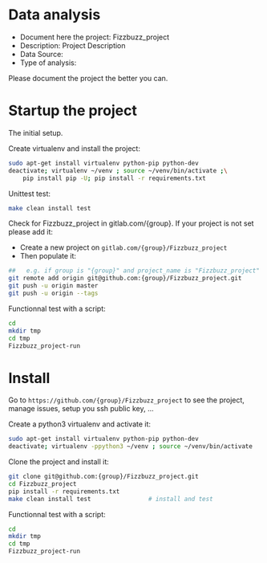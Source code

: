 # Data analysis
- Document here the project: Fizzbuzz_project
- Description: Project Description
- Data Source:
- Type of analysis:

Please document the project the better you can.

# Startup the project

The initial setup.

Create virtualenv and install the project:
```bash
sudo apt-get install virtualenv python-pip python-dev
deactivate; virtualenv ~/venv ; source ~/venv/bin/activate ;\
    pip install pip -U; pip install -r requirements.txt
```

Unittest test:
```bash
make clean install test
```

Check for Fizzbuzz_project in gitlab.com/{group}.
If your project is not set please add it:

- Create a new project on `gitlab.com/{group}/Fizzbuzz_project`
- Then populate it:

```bash
##   e.g. if group is "{group}" and project_name is "Fizzbuzz_project"
git remote add origin git@github.com:{group}/Fizzbuzz_project.git
git push -u origin master
git push -u origin --tags
```

Functionnal test with a script:

```bash
cd
mkdir tmp
cd tmp
Fizzbuzz_project-run
```

# Install

Go to `https://github.com/{group}/Fizzbuzz_project` to see the project, manage issues,
setup you ssh public key, ...

Create a python3 virtualenv and activate it:

```bash
sudo apt-get install virtualenv python-pip python-dev
deactivate; virtualenv -ppython3 ~/venv ; source ~/venv/bin/activate
```

Clone the project and install it:

```bash
git clone git@github.com:{group}/Fizzbuzz_project.git
cd Fizzbuzz_project
pip install -r requirements.txt
make clean install test                # install and test
```
Functionnal test with a script:

```bash
cd
mkdir tmp
cd tmp
Fizzbuzz_project-run
```
